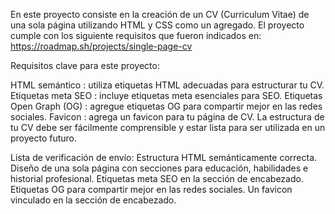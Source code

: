 En este proyecto consiste en la creación de un CV (Curriculum Vitae) de una sola página utilizando HTML y CSS como un agregado.
El proyecto cumple con los siguiente requisitos que fueron indicados en:
https://roadmap.sh/projects/single-page-cv

Requisitos clave para este proyecto:

HTML semántico : utiliza etiquetas HTML adecuadas para estructurar tu CV.
Etiquetas meta SEO : incluye etiquetas meta esenciales para SEO.
Etiquetas Open Graph (OG) : agregue etiquetas OG para compartir mejor en las redes sociales.
Favicon : agrega un favicon para tu página de CV.
La estructura de tu CV debe ser fácilmente comprensible y estar lista para ser utilizada en un proyecto futuro.

Lista de verificación de envío:
Estructura HTML semánticamente correcta.
Diseño de una sola página con secciones para educación, habilidades e historial profesional.
Etiquetas meta SEO en la sección de encabezado.
Etiquetas OG para compartir mejor en las redes sociales.
Un favicon vinculado en la sección de encabezado.
